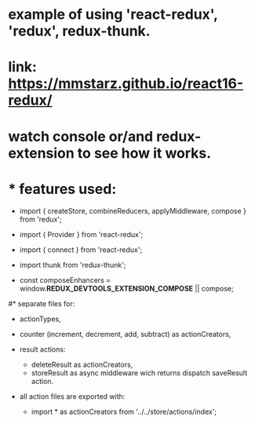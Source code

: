 # example of using 'react-redux', 'redux', redux-thunk.
# link: https://mmstarz.github.io/react16-redux/
# watch console or/and redux-extension to see how it works.
# * features used:
  
   * import { createStore, combineReducers, applyMiddleware, compose } from 'redux';
   * import { Provider } from 'react-redux';
   * import { connect } from 'react-redux';
   * import thunk from 'redux-thunk';
  
   * const composeEnhancers = window.__REDUX_DEVTOOLS_EXTENSION_COMPOSE__ || compose;

#* separate files for:

   * actionTypes,
   * counter (increment, decrement, add, subtract) as actionCreators,
   * result actions:
     * deleteResult as actionCreators,
     * storeResult as async middleware wich returns dispatch saveResult action.
  
   * all action files are exported with:
     * import * as actionCreators from '../../store/actions/index';
